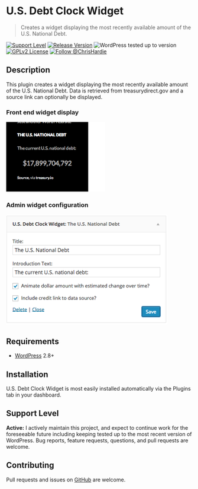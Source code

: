 # U.S. Debt Clock Widget

> Creates a widget displaying the most recently available amount of the U.S. National Debt.

[![Support Level](https://img.shields.io/badge/support-active-green.svg)](#support-level) [![Release Version](https://img.shields.io/github/tag/ChrisHardie/us-debt-clock-widget.svg?label=release)](https://github.com/ChrisHardie/us-debt-clock-widget/releases/latest) ![WordPress tested up to version](https://img.shields.io/wordpress/plugin/tested/us-debt-clock-widget) [![GPLv2 License](https://img.shields.io/github/license/ChrisHardie/us-debt-clock-widget.svg)](https://github.com/ChrisHardie/us-debt-clock-widget/blob/master/LICENSE) [![Follow @ChrisHardie](https://img.shields.io/mastodon/follow/000337759)](https://mastodon.social/@ChrisHardie)

## Description

This plugin creates a widget displaying the most recently available amount of the U.S. National Debt. Data is retrieved from treasurydirect.gov and a source link can optionally be displayed.

### Front end widget display

![Front end widget display](.wordpress-org/screenshot-1.png)

### Admin widget configuration

![Admin widget configuration](.wordpress-org/screenshot-2.png)

## Requirements

* [WordPress](http://wordpress.org) 2.8+

## Installation

U.S. Debt Clock Widget is most easily installed automatically via the Plugins tab in your dashboard.

## Support Level

**Active:** I actively maintain this project, and expect to continue work for the foreseeable future including keeping tested up to the most recent version of WordPress.  Bug reports, feature requests, questions, and pull requests are welcome.

## Contributing

Pull requests and issues on [GitHub](https://github.com/ChrisHardie/us-debt-clock-widget) are welcome.
